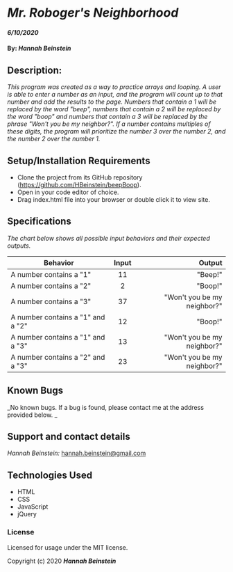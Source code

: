 # _Mr. Roboger's Neighborhood_

#### _6/10/2020_

#### By: _**Hannah Beinstein**_

## Description:

_This program was created as a way to practice arrays and looping. A user is able to enter a number as an input, and the program will count up to that number and add the results to the page. Numbers that contain a 1 will be replaced by the word "beep", numbers that contain a 2 will be replaced by the word "boop" and numbers that contain a 3 will be replaced by the phrase "Won't you be my neighbor?". If a number contains multiples of these digits, the program will prioritize the number 3 over the number 2, and the number 2 over the number 1._

## Setup/Installation Requirements

* Clone the project from its GitHub repository (https://github.com/HBeinstein/beepBoop).
* Open in your code editor of choice.
* Drag index.html file into your browser or double click it to view site.


## Specifications
_The chart below shows all possible input behaviors and their expected outputs._

| Behavior       | Input         | Output  |
| ------------- |:-------------:| -----:|
| A number contains a "1" | 11 |  "Beep!" | 
| A number contains a "2" | 2 | "Boop!" |
| A number contains a "3" | 37 | "Won't you be my neighbor?" |
| A number contains a "1" and a "2" | 12 | "Boop!" |
| A number contains a "1" and a "3" | 13 | "Won't you be my neighbor?" |
| A number contains a "2" and a "3" | 23 | "Won't you be my neighbor?" |

## Known Bugs

_No known bugs. If a bug is found, please contact me at the address provided below. _

## Support and contact details

_Hannah Beinstein:_ 
hannah.beinstein@gmail.com

## Technologies Used

* HTML
* CSS
* JavaScript
* jQuery

### License

Licensed for usage under the MIT license.

Copyright (c) 2020 **_Hannah Beinstein_**